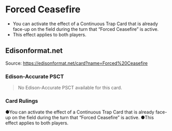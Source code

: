 # Forced Ceasefire

*   You can activate the effect of a Continuous Trap Card that is already face-up on the field during the turn that “Forced Ceasefire” is active.
*   This effect applies to both players.

## Edisonformat.net

Source: https://edisonformat.net/card?name=Forced%20Ceasefire

### Edison-Accurate PSCT

> No Edison-Accurate PSCT available for this card.

### Card Rulings

●You can activate the effect of a Continuous Trap Card that is already face-up on the field during the turn that “Forced Ceasefire” is active.
●This effect applies to both players.
            